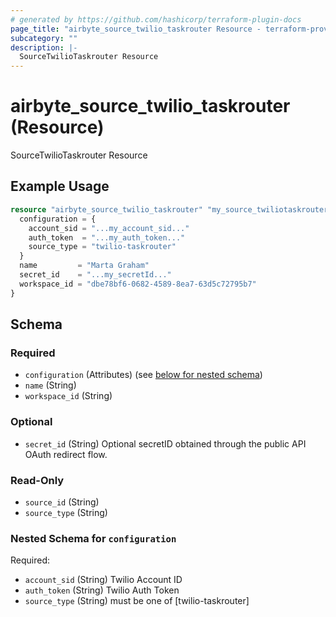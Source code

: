 ```yaml
---
# generated by https://github.com/hashicorp/terraform-plugin-docs
page_title: "airbyte_source_twilio_taskrouter Resource - terraform-provider-airbyte"
subcategory: ""
description: |-
  SourceTwilioTaskrouter Resource
---
```


# airbyte_source_twilio_taskrouter (Resource)

SourceTwilioTaskrouter Resource

## Example Usage

```terraform
resource "airbyte_source_twilio_taskrouter" "my_source_twiliotaskrouter" {
  configuration = {
    account_sid = "...my_account_sid..."
    auth_token  = "...my_auth_token..."
    source_type = "twilio-taskrouter"
  }
  name         = "Marta Graham"
  secret_id    = "...my_secretId..."
  workspace_id = "dbe78bf6-0682-4589-8ea7-63d5c72795b7"
}
```

<!-- schema generated by tfplugindocs -->
## Schema

### Required

- `configuration` (Attributes) (see [below for nested schema](#nestedatt--configuration))
- `name` (String)
- `workspace_id` (String)

### Optional

- `secret_id` (String) Optional secretID obtained through the public API OAuth redirect flow.

### Read-Only

- `source_id` (String)
- `source_type` (String)

<a id="nestedatt--configuration"></a>
### Nested Schema for `configuration`

Required:

- `account_sid` (String) Twilio Account ID
- `auth_token` (String) Twilio Auth Token
- `source_type` (String) must be one of [twilio-taskrouter]



